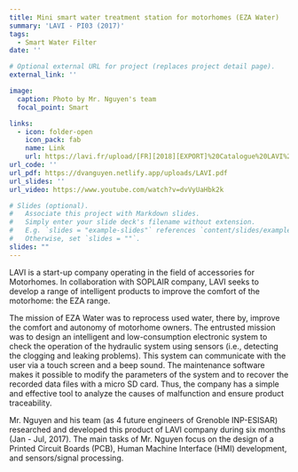 ```yaml
---
title: Mini smart water treatment station for motorhomes (EZA Water)
summary: 'LAVI - PI03 (2017)'
tags:
  - Smart Water Filter
date: ''

# Optional external URL for project (replaces project detail page).
external_link: ''

image:
  caption: Photo by Mr. Nguyen's team
  focal_point: Smart

links:
  - icon: folder-open
    icon_pack: fab
    name: Link
    url: https://lavi.fr/upload/[FR][2018][EXPORT]%20Catalogue%20LAVI%20-%20OFFGRID%20FREEDOM.pdf#page=27
url_code: ''
url_pdf: https://dvanguyen.netlify.app/uploads/LAVI.pdf
url_slides: ''
url_video: https://www.youtube.com/watch?v=dvVyUaHbk2k

# Slides (optional).
#   Associate this project with Markdown slides.
#   Simply enter your slide deck's filename without extension.
#   E.g. `slides = "example-slides"` references `content/slides/example-slides.md`.
#   Otherwise, set `slides = ""`.
slides: ""
---
```


LAVI is a start-up company operating in the field of accessories for Motorhomes. In collaboration with SOPLAIR company, LAVI seeks to develop a range of intelligent products to improve the comfort of the motorhome: the EZA range.

The mission of EZA Water was to reprocess used water, there by, improve the comfort and autonomy of motorhome owners. The entrusted mission was to design an intelligent and low-consumption electronic system to check the operation of the hydraulic system using sensors (i.e., detecting the clogging and leaking problems). This system can communicate with the user via a touch screen and a beep sound. The maintenance software makes it possible to modify the parameters of the system and to recover the recorded data files with a micro SD card. Thus, the company has a simple and effective tool to analyze the causes of malfunction and ensure product traceability.

Mr. Nguyen and his team (as 4 future engineers of Grenoble INP-ESISAR) researched and developed this product of LAVI company during six months (Jan - Jul, 2017). The main tasks of Mr. Nguyen focus on the design of a Printed Circuit Boards (PCB), Human Machine Interface (HMI) development, and sensors/signal processing.
